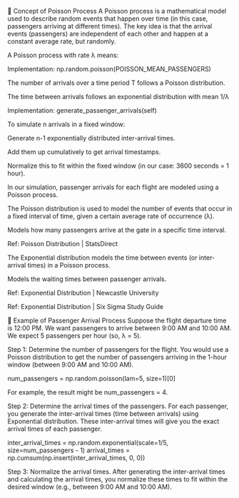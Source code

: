 🧠 Concept of Poisson Process
A Poisson process is a mathematical model used to describe random events that happen over time (in this case, passengers arriving at different times). The key idea is that the arrival events (passengers) are independent of each other and happen at a constant average rate, but randomly.

A Poisson process with rate λ means:

Implementation: np.random.poisson(POISSON_MEAN_PASSENGERS)

The number of arrivals over a time period T follows a Poisson distribution.

The time between arrivals follows an exponential distribution with mean 1/λ

Implementation: generate_passenger_arrivals(self)

To simulate n arrivals in a fixed window:

Generate n-1 exponentially distributed inter-arrival times.

Add them up cumulatively to get arrival timestamps.

Normalize this to fit within the fixed window (in our case: 3600 seconds = 1 hour).



In our simulation, passenger arrivals for each flight are modeled using a Poisson process.

The Poisson distribution is used to model the number of events that occur in a fixed interval of time, given a certain average rate of occurrence (λ).

Models how many passengers arrive at the gate in a specific time interval.

Ref: Poisson Distribution | StatsDirect

The Exponential distribution models the time between events (or inter-arrival times) in a Poisson process.

Models the waiting times between passenger arrivals.

Ref: Exponential Distribution | Newcastle University

Ref: Exponential Distribution | Six Sigma Study Guide

👀 Example of Passenger Arrival Process
Suppose the flight departure time is 12:00 PM.
We want passengers to arrive between 9:00 AM and 10:00 AM.
We expect 5 passengers per hour (so, λ = 5).

Step 1: Determine the number of passengers for the flight. You would use a Poisson distribution to get the number of passengers arriving in the 1-hour window (between 9:00 AM and 10:00 AM).

num_passengers = np.random.poisson(lam=5, size=1)[0]

For example, the result might be num_passengers = 4.

Step 2: Determine the arrival times of the passengers. For each passenger, you generate the inter-arrival times (time between arrivals) using Exponential distribution. These inter-arrival times will give you the exact arrival times of each passenger.

inter_arrival_times = np.random.exponential(scale=1/5, size=num_passengers - 1) arrival_times = np.cumsum(np.insert(inter_arrival_times, 0, 0))


Step 3: Normalize the arrival times. After generating the inter-arrival times and calculating the arrival times, you normalize these times to fit within the desired window (e.g., between 9:00 AM and 10:00 AM).
